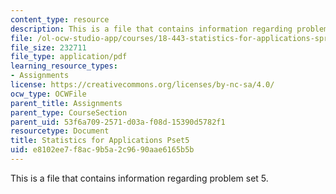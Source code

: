 ```yaml
---
content_type: resource
description: This is a file that contains information regarding problem set 5.
file: /ol-ocw-studio-app/courses/18-443-statistics-for-applications-spring-2015/e8102ee7f8ac9b5a2c9690aae6165b5b_MIT18_443S15_Pset5.pdf
file_size: 232711
file_type: application/pdf
learning_resource_types:
- Assignments
license: https://creativecommons.org/licenses/by-nc-sa/4.0/
ocw_type: OCWFile
parent_title: Assignments
parent_type: CourseSection
parent_uid: 53f6a709-2571-d03a-f08d-15390d5782f1
resourcetype: Document
title: Statistics for Applications Pset5
uid: e8102ee7-f8ac-9b5a-2c96-90aae6165b5b
---
```

This is a file that contains information regarding problem set 5.
